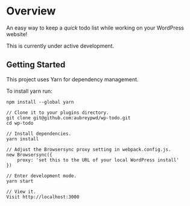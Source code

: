 # Overview
An easy way to keep a *quick* todo list while working on your WordPress website!

This is currently under active development.

## Getting Started
This project uses Yarn for dependency management.

To install yarn run:
```
npm install --global yarn
```

```
// Clone it to your plugins directory.
git clone git@github.com:aubreypwd/wp-todo.git
cd wp-todo 

// Install dependencies.
yarn install

// Adjust the Browsersync proxy setting in webpack.config.js.
new Browsersync({
    proxy: 'set this to the URL of your local WordPress install'
})

// Enter development mode.
yarn start

// View it.
Visit http://localhost:3000
```